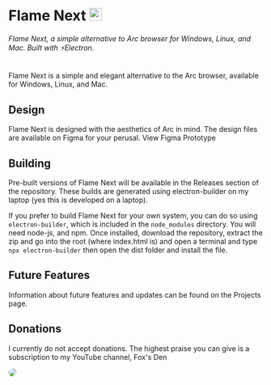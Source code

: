 # Flame Next <img src="http://bit.ly/3YfYRak" height=25>
<h6>Flame Next, a simple alternative to Arc browser for Windows, Linux, and Mac. Built with ⚡Electron.</h6>
Flame Next is a simple and elegant alternative to the Arc browser, available for Windows, Linux, and Mac.

## Design
Flame Next is designed with the aesthetics of Arc in mind. The design files are available on Figma for your perusal.
View Figma Prototype

## Building
Pre-built versions of Flame Next will be available in the Releases section of the repository. These builds are generated using electron-builder on my laptop (yes this is developed on a laptop).

If you prefer to build Flame Next for your own system, you can do so using `electron-builder`, which is included in the `node_modules` directory. You will need node-js, and npm. Once installed, download the repository, extract the zip and go into the root (where index.html is) and open a terminal and type `npx electron-builder` then open the dist folder and install the file.

## Future Features
Information about future features and updates can be found on the Projects page.

## Donations
I currently do not accept donations. The highest praise you can give is a subscription to my YouTube channel, Fox's Den

<a href="http://youtube.com/@FoxsDen"><img style="border-radius:25px !important" src="https://img.shields.io/badge/YouTube-FF0000?style=for-the-badge&logo=youtube&logoColor=white"></a>
